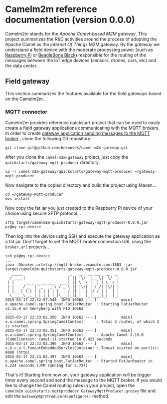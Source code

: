 # Camelm2m reference documentation (version 0.0.0)

Camelm2m stands for the *Apache Camel-based M2M gateway*. This project summarizes the R&D activities around the process
of adopting the Apache Camel as the *Internet Of Things* M2M gateway. By the *gateway* we understand a field device with
the moderate processing power (such as [Raspberry Pi](http://www.raspberrypi.org) or
[BeagleBone Black](http://beagleboard.org/BLACK)) responsible for the routing of the messages between the IoT edge
devices (sensors, drones, cars, etc) and the data center.

## Field gateway

This section summarizes the features available for the field gateways based on the Camelm2m.

### MQTT connector

Camelm2m provides reference quickstart project that can be used to easily create a field gateway applications communicating
with the MQTT brokers. In order to create
[gateway application sending messages to the MQTT broker](https://github.com/hekonsek/camel-m2m-gateway/tree/master/quickstarts/gateway-mqtt-producer)
, clone the following Git repository:

    git clone git@github.com:hekonsek/camel-m2m-gateway.git

After you clone the `camel-m2m-gateway` project, just copy the `quickstarts/gateway-mqtt-producer` directory:

    cp -r camel-m2m-gateway/quickstarts/gateway-mqtt-producer ~/gateway-mqtt-producer

Now navigate to the copied directory and build the project using Maven...

    cd ~/gateway-mqtt-producer
    mvn install

Now copy the fat jar you just created to the Raspberry Pi device of your choice using secure SFTP protocol...

    sftp target/camelm2m-quickstarts-gateway-mqtt-producer-0.0.0.jar pi@my-rpi-device

Then log into the device using SSH and execute the gateway application as a fat jar. Don't forget to set the MQTT
broker connection URL using the `broker.url` property...

    ssh pi@my-rpi-device
    ...
    java -Dbroker.url=tcp://mqtt-broker.example.com:1883 -jar target/camelm2m-quickstarts-gateway-mqtt-producer-0.0.0.jar
       _____                     _   __  __ ___  __  _
      / ____|                   | ||  \/  |__ \|  \/  |
     | |     __ _ _ __ ___   ___| || \  / |  ) | \  / |
     | |    / _` | '_ ` _ \ / _ \ || |\/| | / /| |\/| |
     | |___| (_| | | | | | |  __/ || |  | |/ /_| |  | |
      \_____\__,_|_| |_| |_|\___|_||_|  |_|____|_|  |_|
    2015-03-17 22:32:57.544  INFO 10662 --- [           main] o.apache.camel.spring.boot.FatJarRouter  : Starting FatJarRouter v2.15.0 on henryberg with PID 10662
    ...
    2015-03-17 22:33:02.350  INFO 10662 --- [           main] o.a.camel.spring.SpringCamelContext      : Total 2 routes, of which 2 is started.
    2015-03-17 22:33:02.351  INFO 10662 --- [           main] o.a.camel.spring.SpringCamelContext      : Apache Camel 2.15.0 (CamelContext: camel-1) started in 0.423 seconds
    2015-03-17 22:33:02.396  INFO 10662 --- [           main] s.b.c.e.t.TomcatEmbeddedServletContainer : Tomcat started on port(s): 8080 (http)
    2015-03-17 22:33:02.397  INFO 10662 --- [           main] o.apache.camel.spring.boot.FatJarRouter  : Started FatJarRouter in 5.224 seconds (JVM running for 5.727)

That's it! Starting from now on, your gateway application will be trigger timer every second and send the message to
the MQTT broker. If you would like to change the Camel routing rules in your project, open the
`camelm2m.quickstarts.mqttproducer.GatewayMqttProducer.groovy` file and edit the `GatewayMqttProducer#configure()` method.
